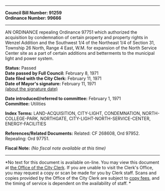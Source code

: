 * * * * *  
  
**Council Bill Number: [](#h0)[](#h2)91259**   
**Ordinance Number: 99666**  
  
* * * * *  
  
AN ORDINANCE repealing Ordinance 97751 which authorized the acquisition by condemnation of certain property and property rights in Wenzel Addition and the Southwest 1/4 of the Northeast 1/4 of Section 31, Township 26 North, Range 4 East, W.M. for expansion of the North Service Center site as a part of certain additions and betterments to the municipal light and power system.  
  
**Status:** Passed   
**Date passed by Full Council:** February 8, 1971   
**Date filed with the City Clerk:** February 11, 1971   
**Date of Mayor's signature:** February 11, 1971   
[(about the signature date)](/~public/approvaldate.htm)   
  
  
**Date introduced/referred to committee:** February 1, 1971   
**Committee:** Utilities   
  
**Index Terms:** LAND-ACQUISITION, CITY-LIGHT, CONDEMNATION, NORTH-COLLEGE-PARK, NORTHGATE, CITY-LIGHT-NORTH-SERVICE-CENTER, ENERGY-FACILITIES  
  
**References/Related Documents:** Related: CF 268608, Ord 97952. Repealing: Ord 97751.  
  
**Fiscal Note:** *(No fiscal note available at this time)*  
  
* * * * *  
  
*No text for this document is available on-line. You may view this document at [the Office of the City Clerk](http://www.seattle.gov/leg/clerk/contactUs.htm). If you are unable to visit the Clerk's Office, you may request a copy or scan be made for you by Clerk staff. Scans and copies provided by the Office of the City Clerk are subject to [copy fees](http://clerk.seattle.gov/~public/clerkfees.htm), and the timing of service is dependent on the availability of staff. *  
  
  
